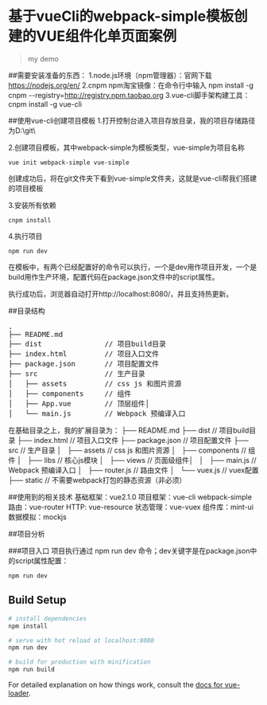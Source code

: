 # 基于vueCli的webpack-simple模板创建的VUE组件化单页面案例  

> my demo

##需要安装准备的东西：
1.node.js环境（npm管理器）：官网下载 https://nodejs.org/en/
2.cnpm npm淘宝镜像：在命令行中输入 npm install -g cnpm --registry=http://registry.npm.taobao.org
3.vue-cli脚手架构建工具：cnpm install -g vue-cli

##使用vue-cli创建项目模板
1.打开控制台进入项目存放目录，我的项目存储路径为D:\git\

2.创建项目模板，其中webpack-simple为模板类型，vue-simple为项目名称
```shell
vue init webpack-simple vue-simple
```

创建成功后，将在git文件夹下看到vue-simple文件夹，这就是vue-cli帮我们搭建的项目模板

3.安装所有依赖
```shell
cnpm install
```

4.执行项目
```shell
npm run dev
```
在模板中，有两个已经配置好的命令可以执行，一个是dev用作项目开发，一个是build用作生产环境，配置代码在package.json文件中的script属性。

执行成功后，浏览器自动打开http://localhost:8080/，并且支持热更新。

##目录结构
<pre>
.
├── README.md 
├── dist               // 项目build目录
├── index.html         // 项目入口文件
├── package.json       // 项目配置文件
├── src                // 生产目录
│   ├── assets         // css js 和图片资源
│   ├── components     // 组件
│   ├── App.vue        // 顶层组件│  
│   └── main.js        // Webpack 预编译入口
</pre>

在基础目录之上，我的扩展目录为：
├── README.md 
├── dist               // 项目build目录
├── index.html         // 项目入口文件
├── package.json       // 项目配置文件
├── src                // 生产目录
│   ├── assets         // css js 和图片资源
│   ├── components     // 组件
│   ├── libs           // 核心js模块
│   ├── views          // 页面级组件│  
│   ├── main.js        // Webpack 预编译入口
│   ├── router.js      // 路由文件
│   └── vuex.js        // vuex配置
├── static             // 不需要webpack打包的静态资源（非必须）

##使用到的相关技术
基础框架：vue2.1.0
项目框架：vue-cli webpack-simple
路由：vue-router
HTTP: vue-resource
状态管理：vue-vuex
组件库：mint-ui
数据模拟：mockjs

##项目分析

###项目入口
项目执行通过 npm run dev 命令；dev关键字是在package.json中的script属性配置：
```shell
npm run dev
```




## Build Setup

``` bash
# install dependencies
npm install

# serve with hot reload at localhost:8080
npm run dev

# build for production with minification
npm run build
```

For detailed explanation on how things work, consult the [docs for vue-loader](http://vuejs.github.io/vue-loader).
